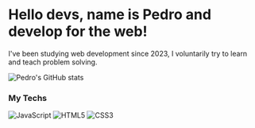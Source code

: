 # Hello devs, name is Pedro and develop for the web!
I've been studying web development since 2023, I 
voluntarily try to learn and teach problem solving.

![Pedro's GitHub stats](https://github-readme-stats.vercel.app/api?username=pedroalima&show_icons=true&theme=transparent)

### My Techs
<img alt="JavaScript" src="https://img.shields.io/badge/JavaScript-F7DF1E?style=for-the-badge&logo=javascript&logoColor=black"> <img alt="HTML5" src="https://img.shields.io/badge/HTML5-E34F26?style=for-the-badge&logo=html5&logoColor=white"> <img alt="CSS3" src="https://img.shields.io/badge/CSS3-1572B6?style=for-the-badge&logo=css3&logoColor=white"> 

